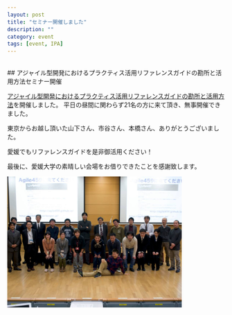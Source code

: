 ```yaml
---
layout: post
title: "セミナー開催しました"
description: ""
category: event
tags: [event, IPA]
---
```


<br/>
## アジャイル型開発におけるプラクティス活用リファレンスガイドの勘所と活用方法セミナー開催

[アジャイル型開発におけるプラクティス活用リファレンスガイドの勘所と活用方法](http://agile459.doorkeeper.jp/events/7994)を開催しました。
平日の昼間に関わらず21名の方に来て頂き、無事開催できました。

東京からお越し頂いた山下さん、市谷さん、本橋さん、ありがとうございました。

愛媛でもリファレンスガイドを是非御活用ください！

最後に、愛媛大学の素晴しい会場をお借りできたことを感謝致します。

<a href="/images/2014/2014013101.jpg"></a><img src="/images/2014/2014013101.jpg" width="80%" alt="集合写真"></a>




